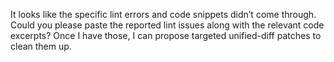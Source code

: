 It looks like the specific lint errors and code snippets didn’t come through. Could you please paste the reported lint issues along with the relevant code excerpts? Once I have those, I can propose targeted unified-diff patches to clean them up.